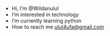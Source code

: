- Hi, I’m @Wildanulul
- I’m interested in technology
- I’m currently learning python
- How to reach me ulul4ufa@gmail.com

<!---
Wildanulul/Wildanulul is a ✨ special ✨ repository because its `README.md` (this file) appears on your GitHub profile.
You can click the Preview link to take a look at your changes.
--->
